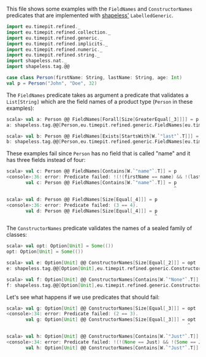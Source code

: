 This file shows some examples with the `FieldNames` and `ConstructorNames`
predicates that are implemented with [shapeless'][shapeless]
`LabelledGeneric`.

```scala
import eu.timepit.refined._
import eu.timepit.refined.collection._
import eu.timepit.refined.generic._
import eu.timepit.refined.implicits._
import eu.timepit.refined.numeric._
import eu.timepit.refined.string._
import shapeless.nat._
import shapeless.tag.@@

case class Person(firstName: String, lastName: String, age: Int)
val p = Person("John", "Doe", 32)
```

The `FieldNames` predicate takes as argument a predicate that validates a
`List[String]` which are the field names of a product type (`Person` in these
examples):
```scala
scala> val a: Person @@ FieldNames[Forall[Size[GreaterEqual[_3]]]] = p
a: shapeless.tag.@@[Person,eu.timepit.refined.generic.FieldNames[eu.timepit.refined.collection.Forall[eu.timepit.refined.collection.Size[eu.timepit.refined.numeric.GreaterEqual[shapeless.nat._3]]]]] = Person(John,Doe,32)

scala> val b: Person @@ FieldNames[Exists[StartsWith[W.`"last"`.T]]] = p
b: shapeless.tag.@@[Person,eu.timepit.refined.generic.FieldNames[eu.timepit.refined.collection.Exists[eu.timepit.refined.string.StartsWith[String("last")]]]] = Person(John,Doe,32)
```

These examples fail since `Person` has no field that is called "name" and it
has three fields instead of four:
```scala
scala> val c: Person @@ FieldNames[Contains[W.`"name"`.T]] = p
<console>:36: error: Predicate failed: !(!(firstName == name) && !(lastName == name) && !(age == name)).
       val c: Person @@ FieldNames[Contains[W.`"name"`.T]] = p
                                                             ^

scala> val d: Person @@ FieldNames[Size[Equal[_4]]] = p
<console>:36: error: Predicate failed: (3 == 4).
       val d: Person @@ FieldNames[Size[Equal[_4]]] = p
                                                      ^
```

The `ConstructorNames` predicate validates the names of a sealed family of
classes:
```scala
scala> val opt: Option[Unit] = Some(())
opt: Option[Unit] = Some(())

scala> val e: Option[Unit] @@ ConstructorNames[Size[Equal[_2]]] = opt
e: shapeless.tag.@@[Option[Unit],eu.timepit.refined.generic.ConstructorNames[eu.timepit.refined.collection.Size[eu.timepit.refined.generic.Equal[shapeless.nat._2]]]] = Some(())

scala> val f: Option[Unit] @@ ConstructorNames[Contains[W.`"None"`.T]] = opt
f: shapeless.tag.@@[Option[Unit],eu.timepit.refined.generic.ConstructorNames[eu.timepit.refined.collection.Contains[String("None")]]] = Some(())
```

Let's see what happens if we use predicates that should fail:
```scala
scala> val g: Option[Unit] @@ ConstructorNames[Size[Equal[_3]]] = opt
<console>:34: error: Predicate failed: (2 == 3).
       val g: Option[Unit] @@ ConstructorNames[Size[Equal[_3]]] = opt
                                                                  ^

scala> val h: Option[Unit] @@ ConstructorNames[Contains[W.`"Just"`.T]] = opt
<console>:34: error: Predicate failed: !(!(None == Just) && !(Some == Just)).
       val h: Option[Unit] @@ ConstructorNames[Contains[W.`"Just"`.T]] = opt
                                                                         ^
```

[shapeless]: https://github.com/milessabin/shapeless
